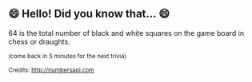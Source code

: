 ## 😄 Hello! Did you know that... 😄
64 is the total number of black and white squares on the game board in chess or draughts.

<sup>(come back in 5 minutes for the next trivia)</sup>


<sup>Credits: http://numbersapi.com</sup>
